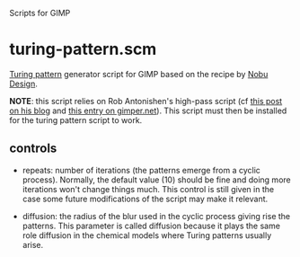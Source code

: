 Scripts for GIMP

# turing-pattern.scm

[Turing pattern](https://en.wikipedia.org/wiki/Turing_pattern) generator script for GIMP based on the recipe by [Nobu Design](https://www.youtube.com/watch?v=NZNl6N7PnF4).

**NOTE**: this script relies on Rob Antonishen's high-pass script (cf [this post on his blog](https://www.silent9.com/blog/archives/152-High-Pass-Filter-Plugin.html) and [this entry on gimper.net](https://gimper.net/resources/high-pass-filter.352/)). This script must then be installed for the turing pattern script to work.

## controls

- repeats: number of iterations (the patterns emerge from a cyclic process).
  Normally, the default value (10) should be fine and doing more iterations
  won't change things much. This control is still given in the case some future
  modifications of the script may make it relevant.

- diffusion: the radius of the blur used in the cyclic process giving rise the
  patterns. This parameter is called diffusion because it plays the same role
  diffusion in the chemical models where Turing patterns usually arise.
